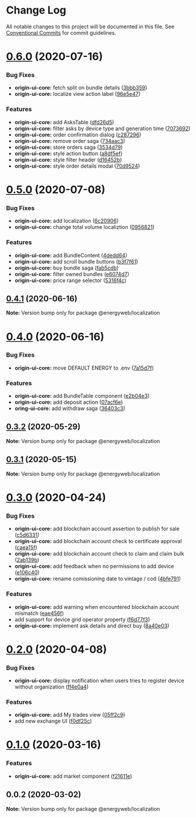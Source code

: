 # Change Log

All notable changes to this project will be documented in this file.
See [Conventional Commits](https://conventionalcommits.org) for commit guidelines.

# [0.6.0](https://github.com/energywebfoundation/origin/compare/@energyweb/localization@0.5.0...@energyweb/localization@0.6.0) (2020-07-16)


### Bug Fixes

* **origin-ui-core:** fetch split on bundle details ([3bbb359](https://github.com/energywebfoundation/origin/commit/3bbb3595b2aa4bcb51b97487dbea90af0153c1ed))
* **origin-ui-core:** localize view action label ([96e5e47](https://github.com/energywebfoundation/origin/commit/96e5e47a9ca71b7bbe774a7ccb27f37ce5a03ba6))


### Features

* **origin-ui-core:** add AsksTable ([dfd26d5](https://github.com/energywebfoundation/origin/commit/dfd26d5cef56b8ff9f12232c410819b74d0ba3a7))
* **origin-ui-core:** filter asks by device type and generation time ([7073692](https://github.com/energywebfoundation/origin/commit/7073692dae35d7c3996a8a4f716b0d2432c050a1))
* **origin-ui-core:** order confirmation dialog ([c287296](https://github.com/energywebfoundation/origin/commit/c2872960bc92e175e1061861e4e1c924d006d898))
* **origin-ui-core:** remove order saga ([734aac3](https://github.com/energywebfoundation/origin/commit/734aac39b4f71bc090de588f921e9e19e95cd83d))
* **origin-ui-core:** store orders saga ([3534d79](https://github.com/energywebfoundation/origin/commit/3534d79d8f68e498be1a2c1b1e16ceca5130931f))
* **origin-ui-core:** style action button ([a8df5ef](https://github.com/energywebfoundation/origin/commit/a8df5efc88eb68f034ce739b03470d80ee828cfc))
* **origin-ui-core:** style filter header ([d16452b](https://github.com/energywebfoundation/origin/commit/d16452ba1331244fc2ced83af8ad218db68d967f))
* **origin-ui-core:** style order details modal ([70d9524](https://github.com/energywebfoundation/origin/commit/70d95240474ba8bb7693bea097c5655a758e7557))





# [0.5.0](https://github.com/energywebfoundation/origin/compare/@energyweb/localization@0.4.1...@energyweb/localization@0.5.0) (2020-07-08)


### Bug Fixes

* **origin-ui-core:** add localization ([6c20906](https://github.com/energywebfoundation/origin/commit/6c20906c1dd2c796d03acff6d8971158ceee8cf3))
* **origin-ui-core:** change total volume localiztion ([0956821](https://github.com/energywebfoundation/origin/commit/0956821b4ae67cd9fa30a42bb3139ae3bc051a47))


### Features

* **origin-ui-core:** add BundleContent ([4dedd64](https://github.com/energywebfoundation/origin/commit/4dedd640666c8c874e6167f59f3d8c2f6c1d56de))
* **origin-ui-core:** add scroll bundle buttons ([b3f7f61](https://github.com/energywebfoundation/origin/commit/b3f7f610c3c3b870709b2e05063ce19867d560e7))
* **origin-ui-core:** buy bundle saga ([fab5cdb](https://github.com/energywebfoundation/origin/commit/fab5cdbd9118f204bf0006942191608b11c7c3f7))
* **origin-ui-core:** filter owned bundles ([e6074d7](https://github.com/energywebfoundation/origin/commit/e6074d7c52e368b5bb7f8701be0bda38cd1b5948))
* **origin-ui-core:** price range selector ([5316f4c](https://github.com/energywebfoundation/origin/commit/5316f4c37618628b7053855044bd21e44b4f272c))





## [0.4.1](https://github.com/energywebfoundation/origin/compare/@energyweb/localization@0.4.0...@energyweb/localization@0.4.1) (2020-06-16)

**Note:** Version bump only for package @energyweb/localization





# [0.4.0](https://github.com/energywebfoundation/origin/compare/@energyweb/localization@0.3.2...@energyweb/localization@0.4.0) (2020-06-16)


### Bug Fixes

* **origin-ui-core:** move DEFAULT ENERGY to .env ([7a15d7f](https://github.com/energywebfoundation/origin/commit/7a15d7fd4861667081c1ea6b4013211191a99b5e))


### Features

* **origin-ui-core:** add BundleTable component ([e2b04e3](https://github.com/energywebfoundation/origin/commit/e2b04e307f448d7db4396318cb02003f001e9766))
* **origin-ui-core:** add deposit action ([07acf6e](https://github.com/energywebfoundation/origin/commit/07acf6e17d8df816671438d26dd90cf5f9532445))
* **oring-ui-core:** add withdraw saga ([36403c3](https://github.com/energywebfoundation/origin/commit/36403c3fb0acc50b70e7d1350bcef0e3b05062ec))





## [0.3.2](https://github.com/energywebfoundation/origin/compare/@energyweb/localization@0.3.1...@energyweb/localization@0.3.2) (2020-05-29)

**Note:** Version bump only for package @energyweb/localization





## [0.3.1](https://github.com/energywebfoundation/origin/compare/@energyweb/localization@0.3.0...@energyweb/localization@0.3.1) (2020-05-15)

**Note:** Version bump only for package @energyweb/localization





# [0.3.0](https://github.com/energywebfoundation/origin/compare/@energyweb/localization@0.2.0...@energyweb/localization@0.3.0) (2020-04-24)


### Bug Fixes

* **origin-ui-core:** add blockchain account assertion to publish for sale ([c5d6331](https://github.com/energywebfoundation/origin/commit/c5d6331c41797b12b5e981c379370e591e26d483))
* **origin-ui-core:** add blockchain account check to certificate approval ([caea15f](https://github.com/energywebfoundation/origin/commit/caea15f3bf496c76434a6db38bb48307c080d0dd))
* **origin-ui-core:** add blockchain account check to claim and claim bulk ([2ab139b](https://github.com/energywebfoundation/origin/commit/2ab139be76d2dac1e72e2de470f4aca64adec4db))
* **origin-ui-core:** add feedback when no permissions to add device ([e106c40](https://github.com/energywebfoundation/origin/commit/e106c40331acf9ad3a1d9f6cdcdfe5374c80a6fa))
* **origin-ui-core:** rename comissioning date to vintage / cod ([4bfe791](https://github.com/energywebfoundation/origin/commit/4bfe7917d5adccbd3bcbd6117feffcf5301d9e3f))


### Features

* **origin-ui-core:** add warning when encountered blockchain account mismatch ([eae456f](https://github.com/energywebfoundation/origin/commit/eae456f8eccb95f9c6c8befa58f1e7f76883ff3f))
* add support for device grid operator property ([f6d77f3](https://github.com/energywebfoundation/origin/commit/f6d77f327a7676c3e742cc8a022e5c085cf66e39))
* **origin-ui-core:** implement ask details and direct buy ([8a40e03](https://github.com/energywebfoundation/origin/commit/8a40e03e24a551547a5a2584b3741f6201165d6e))





# [0.2.0](https://github.com/energywebfoundation/origin/compare/@energyweb/localization@0.1.0...@energyweb/localization@0.2.0) (2020-04-08)


### Bug Fixes

* **origin-ui-core:** display notification when users tries to register device without organization ([ff4e0a4](https://github.com/energywebfoundation/origin/commit/ff4e0a44bc5c88f1028699872143a9a8e69c9163))


### Features

* **origin-ui-core:** add My trades view ([05ff2c9](https://github.com/energywebfoundation/origin/commit/05ff2c9a8056e31a0249ec9d881cbefc79cc887a))
* add new exchange UI ([f0df25c](https://github.com/energywebfoundation/origin/commit/f0df25c9736b99713da1d4b7f53e73a8e7530b84))





# [0.1.0](https://github.com/energywebfoundation/origin/compare/@energyweb/localization@0.0.2...@energyweb/localization@0.1.0) (2020-03-16)


### Features

* **origin-ui-core:** add market component ([f21611e](https://github.com/energywebfoundation/origin/commit/f21611e1a01105c5489535fb57d02552b2553c23))





## 0.0.2 (2020-03-02)

**Note:** Version bump only for package @energyweb/localization
